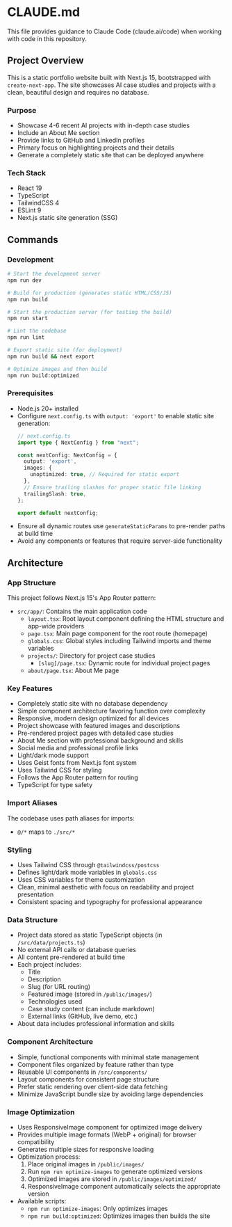 # CLAUDE.md

This file provides guidance to Claude Code (claude.ai/code) when working with code in this repository.

## Project Overview

This is a static portfolio website built with Next.js 15, bootstrapped with `create-next-app`. The site showcases AI case studies and projects with a clean, beautiful design and requires no database.

### Purpose
- Showcase 4-6 recent AI projects with in-depth case studies
- Include an About Me section
- Provide links to GitHub and LinkedIn profiles
- Primary focus on highlighting projects and their details
- Generate a completely static site that can be deployed anywhere

### Tech Stack
- React 19
- TypeScript
- TailwindCSS 4
- ESLint 9
- Next.js static site generation (SSG)

## Commands

### Development

```bash
# Start the development server
npm run dev

# Build for production (generates static HTML/CSS/JS)
npm run build

# Start the production server (for testing the build)
npm run start

# Lint the codebase
npm run lint

# Export static site (for deployment)
npm run build && next export

# Optimize images and then build
npm run build:optimized
```

### Prerequisites

- Node.js 20+ installed
- Configure `next.config.ts` with `output: 'export'` to enable static site generation:
  ```typescript
  // next.config.ts
  import type { NextConfig } from "next";

  const nextConfig: NextConfig = {
    output: 'export',
    images: {
      unoptimized: true, // Required for static export
    },
    // Ensure trailing slashes for proper static file linking
    trailingSlash: true,
  };

  export default nextConfig;
  ```
- Ensure all dynamic routes use `generateStaticParams` to pre-render paths at build time
- Avoid any components or features that require server-side functionality

## Architecture

### App Structure

This project follows Next.js 15's App Router pattern:

- `src/app/`: Contains the main application code
  - `layout.tsx`: Root layout component defining the HTML structure and app-wide providers
  - `page.tsx`: Main page component for the root route (homepage)
  - `globals.css`: Global styles including Tailwind imports and theme variables
  - `projects/`: Directory for project case studies
    - `[slug]/page.tsx`: Dynamic route for individual project pages
  - `about/page.tsx`: About Me page

### Key Features

- Completely static site with no database dependency
- Simple component architecture favoring function over complexity
- Responsive, modern design optimized for all devices
- Project showcase with featured images and descriptions
- Pre-rendered project pages with detailed case studies
- About Me section with professional background and skills
- Social media and professional profile links
- Light/dark mode support
- Uses Geist fonts from Next.js font system
- Uses Tailwind CSS for styling
- Follows the App Router pattern for routing
- TypeScript for type safety

### Import Aliases

The codebase uses path aliases for imports:
- `@/*` maps to `./src/*`

### Styling

- Uses Tailwind CSS through `@tailwindcss/postcss`
- Defines light/dark mode variables in `globals.css`
- Uses CSS variables for theme customization
- Clean, minimal aesthetic with focus on readability and project presentation
- Consistent spacing and typography for professional appearance

### Data Structure

- Project data stored as static TypeScript objects (in `/src/data/projects.ts`)
- No external API calls or database queries
- All content pre-rendered at build time
- Each project includes:
  - Title
  - Description
  - Slug (for URL routing)
  - Featured image (stored in `/public/images/`)
  - Technologies used
  - Case study content (can include markdown)
  - External links (GitHub, live demo, etc.)
- About data includes professional information and skills

### Component Architecture

- Simple, functional components with minimal state management
- Component files organized by feature rather than type
- Reusable UI components in `/src/components/`
- Layout components for consistent page structure
- Prefer static rendering over client-side data fetching
- Minimize JavaScript bundle size by avoiding large dependencies

### Image Optimization

- Uses ResponsiveImage component for optimized image delivery
- Provides multiple image formats (WebP + original) for browser compatibility
- Generates multiple sizes for responsive loading
- Optimization process:
  1. Place original images in `/public/images/`
  2. Run `npm run optimize-images` to generate optimized versions
  3. Optimized images are stored in `/public/images/optimized/`
  4. ResponsiveImage component automatically selects the appropriate version
- Available scripts:
  - `npm run optimize-images`: Only optimizes images
  - `npm run build:optimized`: Optimizes images then builds the site